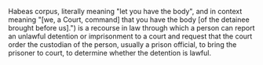
Habeas corpus, literally meaning "let you have the body", and in context meaning "[we, a Court, command] that you have the body [of the detainee brought before us].") is a recourse in law through which a person can report an unlawful detention or imprisonment to a court and request that the court order the custodian of the person, usually a prison official, to bring the prisoner to court, to determine whether the detention is lawful.
